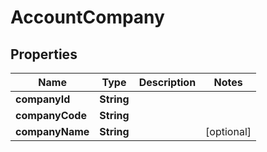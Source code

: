 
# AccountCompany

## Properties
Name | Type | Description | Notes
------------ | ------------- | ------------- | -------------
**companyId** | **String** |  | 
**companyCode** | **String** |  | 
**companyName** | **String** |  |  [optional]



